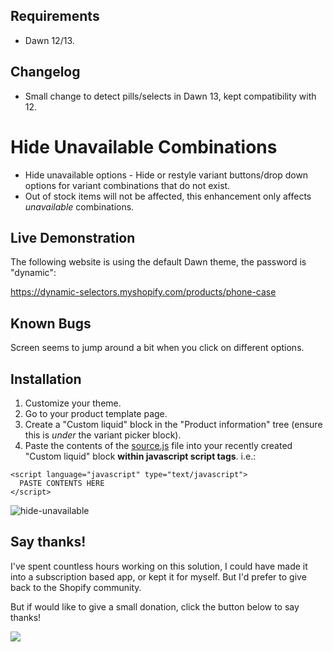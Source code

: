 ## Requirements
* Dawn 12/13.

## Changelog
* Small change to detect pills/selects in Dawn 13, kept compatibility with 12.

# Hide Unavailable Combinations

* Hide unavailable options - Hide or restyle variant buttons/drop down options for variant combinations that do not exist.
* Out of stock items will not be affected, this enhancement only affects _unavailable_ combinations. 

## Live Demonstration
The following website is using the default Dawn theme, the password is "dynamic":

https://dynamic-selectors.myshopify.com/products/phone-case

## Known Bugs
Screen seems to jump around a bit when you click on different options.

## Installation
1. Customize your theme.
2. Go to your product template page.
3. Create a "Custom liquid" block in the "Product information" tree (ensure this is _under_ the variant picker block).
4. Paste the contents of the [source.js](source.js) file into your recently created "Custom liquid" block **within javascript script tags**. i.e.:
```
<script language="javascript" type="text/javascript">
  PASTE CONTENTS HERE
</script>
```

![hide-unavailable](https://user-images.githubusercontent.com/4916365/218292562-cf9c8235-5fc6-49ff-aa86-e4020284b23f.png)

## Say thanks!

I've spent countless hours working on this solution, I could have made it into a subscription based app, or kept it for myself. But I'd prefer to give back to the Shopify community. 

But if would like to give a small donation, click the button below to say thanks!

<a href="https://www.buymeacoffee.com/jonohallnz"><img src="https://img.buymeacoffee.com/button-api/?text=Buy me a coffee&emoji=&slug=jonohallnz&button_colour=FFDD00&font_colour=000000&font_family=Cookie&outline_colour=000000&coffee_colour=ffffff" /></a>
